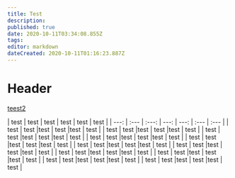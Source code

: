 ```yaml
---
title: Test
description: 
published: true
date: 2020-10-11T03:34:08.855Z
tags: 
editor: markdown
dateCreated: 2020-10-11T01:16:23.887Z
---
```




# Header
<div class="tooltip-content">
  
[teest2](/en/Moderators/teest2)

</div>



| test | test | test | test | test | test |
| ---: | :--- |  :---: |  ---: | ---: | :--- | :--- |
| test | test |test | test |test | test |
| test | test |test | test |test | test |
| test | test |test | test |test | test |
| test | test |test | test |test | test |
| test | test |test | test |test | test |
| test | test |test | test |test | test |
| test | test |test | test |test | test |
| test | test |test | test |test | test |
| test | test |test | test |test | test |
| test | test |test | test |test | test |
| test | test |test | test |test | test |